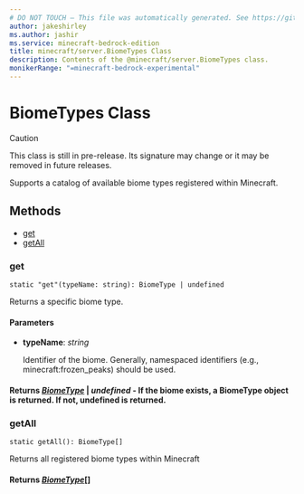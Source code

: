 ```yaml
---
# DO NOT TOUCH — This file was automatically generated. See https://github.com/mojang/minecraftapidocsgenerator to modify descriptions, examples, etc.
author: jakeshirley
ms.author: jashir
ms.service: minecraft-bedrock-edition
title: minecraft/server.BiomeTypes Class
description: Contents of the @minecraft/server.BiomeTypes class.
monikerRange: "=minecraft-bedrock-experimental"
---
```

# BiomeTypes Class

> [!CAUTION]
> This class is still in pre-release.  Its signature may change or it may be removed in future releases.

Supports a catalog of available biome types registered within Minecraft.

## Methods
- [get](#get)
- [getAll](#getall)

### **get**
`
static "get"(typeName: string): BiomeType | undefined
`

Returns a specific biome type.

#### **Parameters**
- **typeName**: *string*
  
  Identifier of the biome.  Generally, namespaced identifiers (e.g., minecraft:frozen_peaks) should be used.

#### **Returns** [*BiomeType*](BiomeType.md) | *undefined* - If the biome exists, a BiomeType object is returned. If not, undefined is returned.

### **getAll**
`
static getAll(): BiomeType[]
`

Returns all registered biome types within Minecraft

#### **Returns** [*BiomeType*](BiomeType.md)[]

